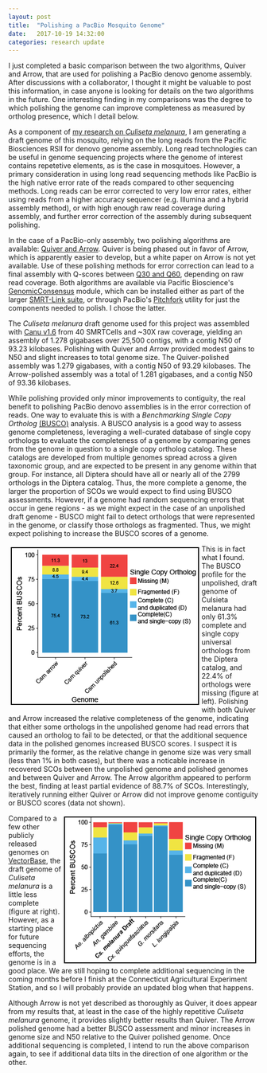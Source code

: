 ```yaml
---
layout: post
title:  "Polishing a PacBio Mosquito Genome"
date:   2017-10-19 14:32:00
categories: research update
---
```


I just completed a basic comparison between the two algorithms, Quiver and Arrow, that are used for polishing a PacBio denovo genome assembly.  After discussions with a collaborator, I thought it might be valuable to post this information, in case anyone is looking for details on the two algorithms in the future.  One interesting finding in my comparisons was the degree to which polishing the genome can improve completeness as measured by ortholog presence, which I detail below.   
  
As a component of [my research on _Culiseta melanura_](http://www.vector-eco-evo.com/research/), I am generating a draft genome of this mosquito, relying on the long reads from the Pacific Biosciences RSII for denovo genome assembly.  Long read technologies can be useful in genome sequencing projects where the genome of interest contains repetetive elements, as is the case in mosquitoes.  However, a primary consideration in using long read sequencing methods like PacBio is the high native error rate of the reads compared to other sequencing methods.  Long reads can be error corrected to very low error rates, either using reads from a higher accuracy sequencer (e.g. Illumina and a hybrid assembly method), or with high enough raw read coverage during assembly, and further error correction of the assembly during subsequent polishing.  

In the case of a PacBio-only assembly, two polishing algorithms are available: [Quiver and Arrow](https://github.com/PacificBiosciences/GenomicConsensus).  Quiver is being phased out in favor of Arrow, which is apparently easier to develop, but a white paper on Arrow is not yet available.  Use of these polishing methods for error correction can lead to a final assembly with Q-scores between [Q30 and Q60](https://github.com/PacificBiosciences/GenomicConsensus/blob/master/doc/FAQ.rst#what-is-the-expected-quiver-accuracy), depending on raw read coverage. Both algorithms are available via Pacific Bioscience's [GenomicConsensus](https://github.com/PacificBiosciences/GenomicConsensus) module, which can be installed either as part of the larger [SMRT-Link suite](http://www.pacb.com/support/software-downloads/), or through PacBio's [Pitchfork](https://github.com/PacificBiosciences/pitchfork) utility for just the components needed to polish. I chose the latter.

The _Culiseta melanura_ draft genome used for this project was assembled with [Canu v1.6](https://github.com/marbl/canu) from 40 SMRTCells and ~30X raw coverage, yielding an assembly of 1.278 gigabases over 25,500 contigs, with a contig N50 of 93.23 kilobases.  Polishing with Quiver and Arrow provided modest gains to N50 and slight increases to total genome size.  The Quiver-polished  assembly was 1.279 gigabases, with a contig N50 of 93.29 kilobases.  The Arrow-polished assembly was a total of 1.281 gigabases, and a contig N50 of 93.36 kilobases.  

While polishing provided only minor improvements to contiguity, the real benefit to polishing PacBio denovo assemblies is in the error correction of reads.  One way to evaluate this is with a _Benchmarking Single Copy Ortholog_ [(BUSCO)](http://busco.ezlab.org/) analysis.  A BUSCO analysis is a good way to assess genome completeness, leveraging a well-curated database of single copy orthologs to evaluate the completeness of a genome by comparing genes from the genome in question to a single copy ortholog catalog.  These catalogs are developed from multiple genomes spread across a given taxonomic group, and are expected to be present in any genome within that group.  For instance, all Diptera should have all or nearly all of the 2799 orthologs in the Diptera catalog.  Thus, the more complete a genome, the larger the proportion of SCOs we would expect to find using BUSCO assessments.  However, if a genome had random sequencing errors that occur in gene regions - as we might expect in the case of an unpolished draft genome - BUSCO might fail to detect orthologs that  were represented in the genome, or classify those orthologs as fragmented.  Thus, we might expect polishing to increase the BUSCO scores of a genome. 

<img align="left" src="https://raw.githubusercontent.com/jsoghigian/jsoghigian.github.io/master/images/busco_polish.png" style="border:2px solid black;margin:5px 5px 5px 5px;"> This is in fact what I found.  The BUSCO profile for the unpolished, draft genome of Culsieta melanura had only 61.3% complete and single copy universal orthologs from the Diptera catalog, and 22.4% of orthologs were missing (figure at left).  Polishing with both Quiver and Arrow increased the relative completeness of the genome, indicating that either some orthologs in the unpolished genome had read errors that caused an ortholog to fail to be detected, or that the additional sequence data in the polished genomes increased BUSCO scores.  I suspect it is primarily the former, as the relative change in genome size was very small (less than 1% in both cases), but there was a noticable increase in recovered SCOs between the unpolished genome and polished genomes and between Quiver and Arrow.  The Arrow algorithm appeared to perform the best, finding at least partial evidence of 88.7% of SCOs.  Interestingly, iteratively running either Quiver or Arrow did not improve genome contiguity or BUSCO scores (data not shown).
  
<img align="right" src="https://raw.githubusercontent.com/jsoghigian/jsoghigian.github.io/master/images/busco_comparison.png" style="border:2px solid black;margin:5px 5px 5px 5px;">Compared to a few other publicly released genomes on [VectorBase](https://www.vectorbase.org/), the draft genome of _Culiseta melanura_ is a little less complete (figure at right). However, as a starting place for future sequencing efforts, the genome is in a good place.  We are still hoping to complete additional sequencing in the coming months before I finish at the Connecticut Agricultural Experiment Station, and so I will probably provide an updated blog when that happens.  
  
Although Arrow is not yet described as thoroughly as Quiver, it does appear from my results that, at least in the case of the highly repetitive _Culiseta melanura_ genome, it provides slightly better results than Quiver.  The Arrow polished genome had a better BUSCO assessment and minor increases in genome size and N50 relative to the Quiver polished genome.  Once additional sequencing is completed, I intend to run the above comparison again, to see if additional data tilts in the direction of one algorithm or the other.

